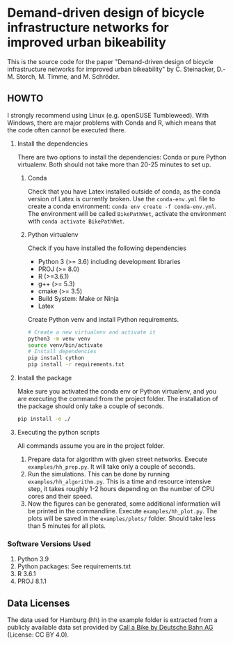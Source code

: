 # Demand-driven design of bicycle infrastructure networks for improved urban bikeability

This is the source code for the paper "Demand-driven design of bicycle infrastructure networks for improved urban bikeability" by C. Steinacker, D.-M. Storch, M. Timme, and M. Schröder.

## HOWTO

I strongly recommend using Linux (e.g. openSUSE Tumbleweed). With Windows, there are major problems with Conda and R, which means that the code often cannot be executed there.

1. Install the dependencies

   There are two options to install the dependencies: Conda or pure Python virtualenv. Both should not take more than 20-25 minutes to set up.
   1. Conda

      Check that you have Latex installed outside of conda, as the conda version of Latex is currently broken. Use the `conda-env.yml` file to create a conda environment: `conda env create -f conda-env.yml`. The environment will be called `BikePathNet`, activate the environment with `conda activate BikePathNet`.

   2. Python virtualenv
   
      Check if you have installed the following dependencies
      * Python 3 (>= 3.6) including development libraries
      * PROJ (>= 8.0)
      * R (>=3.6.1)
      * g++ (>= 5.3)
      * cmake (>= 3.5)
      * Build System: Make or Ninja
      * Latex
   
      Create Python venv and install Python requirements.
      ````bash
      # Create a new virtualenv and activate it
      python3 -m venv venv
      source venv/bin/activate
      # Install dependencies
      pip install cython
      pip install -r requirements.txt
      ````


2. Install the package

   Make sure you activated the conda env or Python virtualenv, and you are executing the command from the project folder.
   The installation of the package should only take a couple of seconds.
   ````bash
   pip install -e ./
   ````

3. Executing the python scripts
   
   All commands assume you are in the project folder.
   1. Prepare data for algorithm with given street networks. Execute `examples/hh_prep.py`. It will take only a couple of seconds.
   2. Run the simulations. This can be done by running `examples/hh_algorithm.py`. This is a time and resource intensive step, it takes roughly 1-2 hours depending on the number of CPU cores and their speed. 
   3. Now the figures can be generated, some additional information will be printed in the commandline. Execute `examples/hh_plot.py`. The plots will be saved in the `examples/plots/` folder. Should take less than 5 minutes for all plots.


### Software Versions Used
   1. Python 3.9
   2. Python packages: See requirements.txt
   3. R 3.6.1
   4. PROJ 8.1.1


## Data Licenses
The data used for Hamburg (hh) in the example folder is extracted from a publicly available data set provided 
by [Call a Bike by Deutsche Bahn AG](https://data.deutschebahn.com/dataset/data-call-a-bike) (License: CC BY 4.0).

